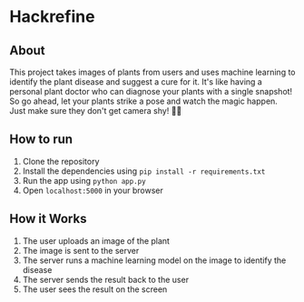 # Hackrefine

## About

This project takes images of plants from users and uses machine learning to identify the plant disease and suggest a cure for it. It's like having a personal plant doctor who can diagnose your plants with a single snapshot! So go ahead, let your plants strike a pose and watch the magic happen. Just make sure they don't get camera shy! 📸🌿

## How to run

1. Clone the repository
2. Install the dependencies using `pip install -r requirements.txt`
3. Run the app using `python app.py`
4. Open `localhost:5000` in your browser

## How it Works

1. The user uploads an image of the plant
2. The image is sent to the server
3. The server runs a machine learning model on the image to identify the disease
4. The server sends the result back to the user
5. The user sees the result on the screen


